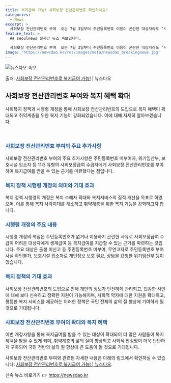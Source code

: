 ```yaml
---
title: 복지급여 가능! 사회보장 전산관리번호 확인하세요!
categories:
  - News
excerpt: >
  사회보장 전산관리번호 부여  오는 7월 3일부터 주민등록번호 이용이 곤란한 대상자라도 ‘사회보장 전산관리번호…
feature_text: >
  ## seoulnews 실시간 뉴스 속보입니다.

  사회보장 전산관리번호 부여  오는 7월 3일부터 주민등록번호 이용이 곤란한 대상자라도 ‘사회보장 전산관리번호…
image: 'https://newsdao.kr/res/images/meta/newsdao_breakingnews.jpg'
---
```


![뉴스다오 속보](https://newsdao.kr/res/images/meta/newsdao_breakingnews.jpg)

<p>출처: <a href="https://newsdao.kr/4420" rel="dofollow">사회보장 전산관리번호로 복지급여 가능!</a> | 뉴스다오</p>

<h2 data-ke-size="size26">사회보장 전산관리번호 부여와 복지 혜택 확대</h2>
사회복지 정책과 시행령 개정을 통해 사회보장 전산관리번호의 도입으로 복지 혜택이 확대되고 취약계층을 위한 복지 기능이 강화되었습니다. 이에 대해 자세히 알아보겠습니다.

<p data-ke-size="size16">&nbsp;</p>

<h3><b><span style="color: #1a5490;">사회보장 전산관리번호 부여의 주요 추가사항</span></b></h3>
사회보장 전산관리번호 부여의 주요 추가사항은 주민등록번호 미부여자, 위기임산부, 보호시설 입소자 등 11개 유형의 사회보장급여 수급자에게 사회보장 전산관리번호를 부여하여 복지급여를 받을 수 있는 근거를 마련했다는 점입니다.

<h3><b><span style="color: #1a5490;">복지 정책 시행령 개정의 의미와 기대 효과</span></b></h3>
복지 정책 시행령의 개정은 복지 수혜자 확대와 복지서비스의 질적 개선을 목표로 하였으며, 이를 통해 복지 사각지대를 해소하고 취약계층을 위한 복지 기능을 강화하고자 합니다.

<h3><b><span style="color: #1a5490;">시행령 개정의 주요 내용</span></b></h3>
시행령 개정의 핵심은 주민등록번호가 없거나 이용하기 곤란한 사유로 사회보장급여 수급이 어려운 대상자에게 생계급여 등 복지급여를 지급할 수 있는 근거를 마련하는 것입니다. 주요 대상은 출생 미신고 등 주민등록번호 미부여, 무연고자로 주민등록번호 부여 사실 확인불가, 보호시설 입소자로 개인정보 보호 필요, 상담을 요청한 위기임산부 등이 있습니다.

<h3><b><span style="color: #1a5490;">복지 정책의 기대 효과</span></b></h3>
사회보장 전산관리번호의 도입으로 인해 개인의 정보가 안전하게 관리되고, 민감한 사안에 대해 보다 신속하고 정확한 지원이 가능해지며, 사회적 약자에 대한 지원을 확대하고, 평등한 복지 서비스를 제공하는 이러한 정책은 국민 전체의 삶의 질 향상에 기여하게 될 것으로 기대됩니다.

<h3><b><span style="color: #1a5490;">사회보장 전산관리번호 부여의 확대와 복지 혜택</span></b></h3>
이번 개정사항을 통해 복지급여를 받을 수 있는 대상이 확대되어 더 많은 사람들이 복지 혜택을 받을 수 있게 되며, 취약계층의 삶의 질이 향상되고 사회적 안정망이 더욱 탄탄하게 구축되어 국민 전반의 삶의 질 향상에 큰 도움이 될 것으로 기대됩니다.

사회보장 전산관리번호 부여와 관련된 자세한 내용은 아래의 링크에서 확인하실 수 있습니다: [사회보장 전산관리번호로 복지급여 가능! | 뉴스다오](https://newsdao.kr/4420). 

신속 뉴스 바로가기 👉 <a href="https://newsdao.kr" rel="dofollow">https://newsdao.kr</a>


